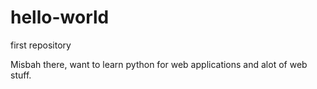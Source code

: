 # hello-world
first repository

Misbah there, want to learn python for web applications and alot of web stuff.
